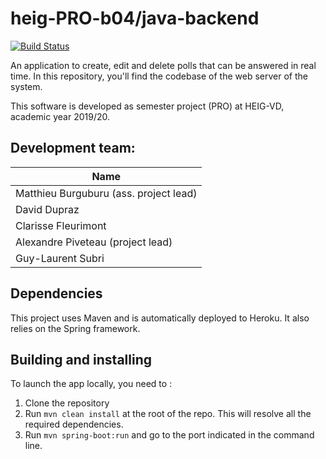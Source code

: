 # heig-PRO-b04/java-backend

[![Build Status](https://travis-ci.com/heig-PRO-b04/java-backend.svg?branch=master)](https://travis-ci.com/heig-PRO-b04/java-backend)

An application to create, edit and delete polls that can be answered in real
time. In this repository, you'll find the codebase of the web server of the
system.

This software is developed as semester project (PRO) at HEIG-VD, academic year
2019/20.

## Development team:

| Name                                   |
|----------------------------------------|
| Matthieu Burguburu (ass. project lead) |
| David Dupraz                           |
| Clarisse Fleurimont                    |
| Alexandre Piveteau (project lead)      |
| Guy-Laurent Subri                      |

## Dependencies

This project uses Maven and is automatically deployed to Heroku. It also relies
on the Spring framework.

## Building and installing

To launch the app locally, you need to :

1. Clone the repository
2. Run `mvn clean install` at the root of the repo. This will resolve all the
   required dependencies.
3. Run `mvn spring-boot:run` and go to the port indicated in the command line.